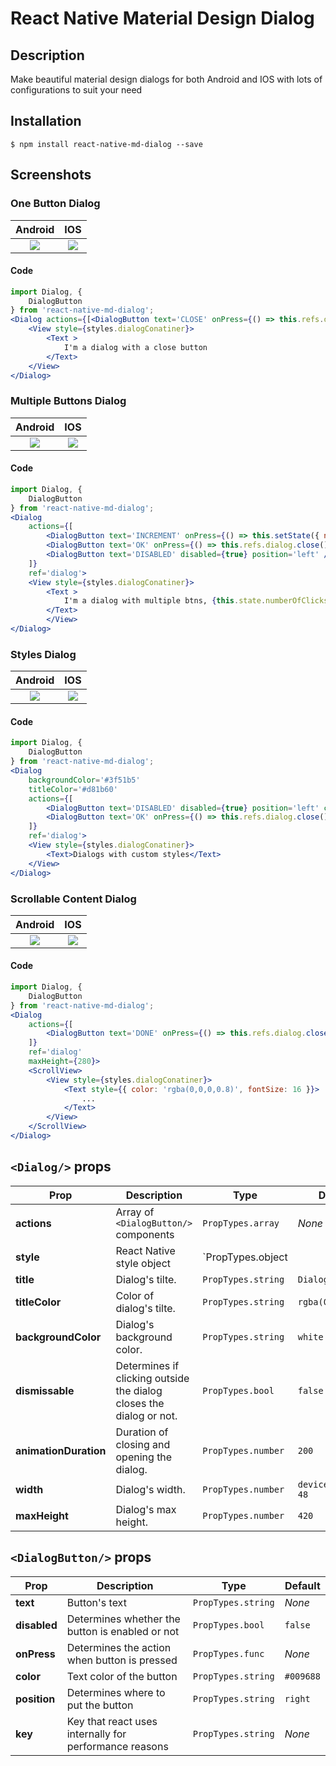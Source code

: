 # React Native Material Design Dialog

## Description
Make beautiful material design dialogs for both Android and IOS with lots of configurations to suit your need

## Installation

`$ npm install react-native-md-dialog --save`

## Screenshots

### One Button Dialog
Android             |  IOS
:------------------:|:-------------------------:
![](https://raw.githubusercontent.com/ahmedlhanafy/react-native-md-dialog/master/imgs/one_button_android.png)  |  ![](https://raw.githubusercontent.com/ahmedlhanafy/react-native-md-dialog/master/imgs/one_button_ios.png)

#### Code
```jsx
import Dialog, { 
    DialogButton 
} from 'react-native-md-dialog';
<Dialog actions={[<DialogButton text='CLOSE' onPress={() => this.refs.dialog.close()} position='right'/>]} ref='dialog'>
    <View style={styles.dialogConatiner}>
        <Text >
            I'm a dialog with a close button
        </Text>
    </View>
</Dialog>
```

### Multiple Buttons Dialog
Android             |  IOS
:------------------:|:-------------------------:
![](https://raw.githubusercontent.com/ahmedlhanafy/react-native-md-dialog/master/imgs/multiple_buttons_android.png)  |  ![](https://raw.githubusercontent.com/ahmedlhanafy/react-native-md-dialog/master/imgs/multiple_buttons_ios.png)

#### Code
```jsx
import Dialog, { 
    DialogButton 
} from 'react-native-md-dialog';
<Dialog 
    actions={[
        <DialogButton text='INCREMENT' onPress={() => this.setState({ numberOfClicks: this.state.numberOfClicks + 1})}/>,
        <DialogButton text='OK' onPress={() => this.refs.dialog.close()}/>,
        <DialogButton text='DISABLED' disabled={true} position='left' />
    ]} 
    ref='dialog'>
    <View style={styles.dialogConatiner}>
        <Text >
            I'm a dialog with multiple btns, {this.state.numberOfClicks}
        </Text>
        </View>
</Dialog>
```

### Styles Dialog
Android             |  IOS
:------------------:|:-------------------------:
![](https://raw.githubusercontent.com/ahmedlhanafy/react-native-md-dialog/master/imgs/styled_dialog_android.png)  |  ![](https://raw.githubusercontent.com/ahmedlhanafy/react-native-md-dialog/master/imgs/styled_dialog_ios.png)

#### Code 
```jsx 
import Dialog, { 
    DialogButton 
} from 'react-native-md-dialog';
<Dialog 
    backgroundColor='#3f51b5' 
    titleColor='#d81b60'
    actions={[
        <DialogButton text='DISABLED' disabled={true} position='left' color='#ffeb3b' />,            
        <DialogButton text='OK' onPress={() => this.refs.dialog.close()} color='#d81b60'/>
    ]} 
    ref='dialog'>
    <View style={styles.dialogConatiner}>
        <Text>Dialogs with custom styles</Text>
    </View>
</Dialog>
```


### Scrollable Content Dialog
Android             |  IOS
:------------------:|:-------------------------:
![](https://raw.githubusercontent.com/ahmedlhanafy/react-native-md-dialog/master/imgs/scrollable_content_android.png)  |  ![](https://raw.githubusercontent.com/ahmedlhanafy/react-native-md-dialog/master/imgs/scrollable_content_ios.png)

#### Code
```jsx
import Dialog, { 
    DialogButton 
} from 'react-native-md-dialog';
<Dialog 
    actions={[
        <DialogButton text='DONE' onPress={() => this.refs.dialog.close()} />
    ]} 
    ref='dialog'
    maxHeight={280}>
    <ScrollView>
        <View style={styles.dialogConatiner}>
            <Text style={{ color: 'rgba(0,0,0,0.8)', fontSize: 16 }}>
                ...
            </Text>
        </View>
    </ScrollView>
</Dialog>
```

## `<Dialog/>` props

| Prop | Description | Type | Default |
|---|---|---|---|
|**actions**|Array of `<DialogButton/>` components |`PropTypes.array`|*None*|
|**style**|React Native style object |`PropTypes.object || PropTypes.array`|*None*|
|**title**|Dialog's tilte. |`PropTypes.string`|`Dialog`|
|**titleColor**|Color of dialog's tilte. |`PropTypes.string`|`rgba(0,0,0,0.8)`|
|**backgroundColor**|Dialog's background color. |`PropTypes.string`|`white`|
|**dismissable**|Determines if clicking outside the dialog closes the dialog or not. |`PropTypes.bool`|`false`|
|**animationDuration**|Duration of closing and opening the dialog. |`PropTypes.number`|`200`|
|**width**|Dialog's width. |`PropTypes.number`|`deviceWidth - 48`|
|**maxHeight**|Dialog's max height. |`PropTypes.number`|`420`|


## `<DialogButton/>` props

| Prop | Description | Type | Default |
|---|---|---|---|
|**text**|Button's text |`PropTypes.string`|*None*|
|**disabled**|Determines whether the button is enabled or not |`PropTypes.bool`|`false`|
|**onPress**|Determines the action when button is pressed |`PropTypes.func`|*None*|
|**color**|Text color of the button |`PropTypes.string`|`#009688`|
|**position**|Determines where to put the button |`PropTypes.string`|`right`|
|**key**|Key that react uses internally for performance reasons |`PropTypes.string`|*None*|
